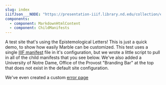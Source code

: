 ```yaml
---
slug: index
iiifJson___NODE: "https://presentation-iiif.library.nd.edu/collection/epistemological-letters"
components:
  - component: MarkdownHtmlContent
  - component: ChildManifests
---
```


A test site that's using the Epistemological Letters! This is just a quick demo, to show how easily Marble can be customized. This test uses a single [IIIF manifest](https://presentation-iiif.library.nd.edu/collection/epistemological-letters) file in it's configuration, but we wrote a little script to pull in all of the child manifests that you see below. We've also added a University of Notre Dame, Office of the Provost "Branding Bar" at the top that does not exist in the default site configuration.

We've even created a custom [error page](/404.html)
